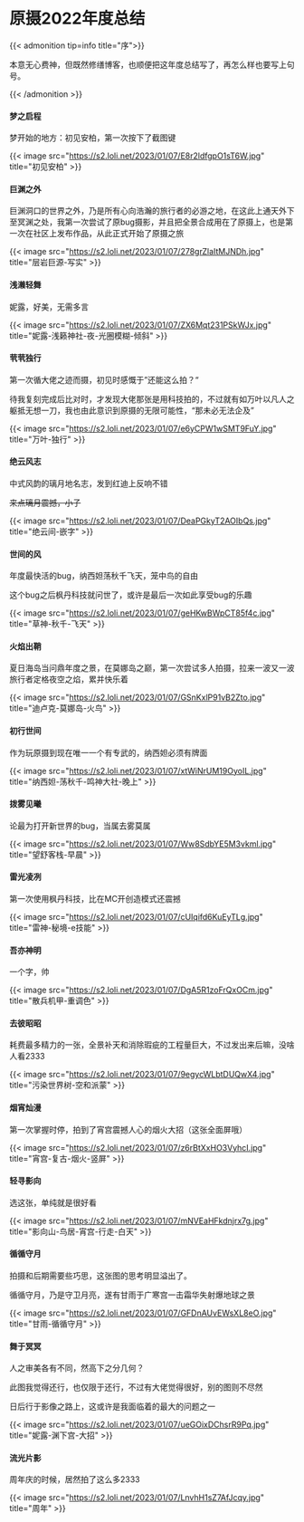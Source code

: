 # 原摄2022年度总结






{{< admonition tip=info title="序">}}

本意无心费神，但既然修缮博客，也顺便把这年度总结写了，再怎么样也要写上句号。

{{< /admonition >}}



#### 梦之启程

梦开始的地方：初见安柏，第一次按下了截图键

{{< image src="https://s2.loli.net/2023/01/07/E8r2ldfgpO1sT6W.jpg" title="初见安柏" >}}



#### 巨渊之外

巨渊洞口的世界之外，乃是所有心向浩瀚的旅行者的必游之地，在这此上通天外下至冥渊之处，我第一次尝试了原bug摄影，并且把全景合成用在了原摄上，也是第一次在社区上发布作品，从此正式开始了原摄之旅

{{< image src="https://s2.loli.net/2023/01/07/278grZlaItMJNDh.jpg" title="层岩巨源-写实" >}}



#### 浅濑轻舞

妮露，好美，无需多言

{{< image src="https://s2.loli.net/2023/01/07/ZX6Mqt231PSkWJx.jpg" title="妮露-浅籁神社-夜-光圈模糊-倾斜" >}}



#### 茕茕独行

第一次循大佬之迹而摄，初见时感慨于”还能这么拍？“

待我复刻完成后比对时，才发现大佬那张是用科技拍的，不过就有如万叶以凡人之躯抵无想一刀，我也由此意识到原摄的无限可能性，“那未必无法企及”

{{< image src="https://s2.loli.net/2023/01/07/e6yCPW1wSMT9FuY.jpg" title="万叶-独行" >}}



#### 绝云风志

中式风韵的璃月地名志，发到红迪上反响不错

~~来点璃月震撼，小子~~

{{< image src="https://s2.loli.net/2023/01/07/DeaPGkyT2AOIbQs.jpg" title="绝云间-嵌字" >}}



#### 世间的风

年度最快活的bug，纳西妲荡秋千飞天，笼中鸟的自由

这个bug之后枫丹科技就问世了，或许是最后一次如此享受bug的乐趣

{{< image src="https://s2.loli.net/2023/01/07/geHKwBWpCT85f4c.jpg" title="草神-秋千-飞天" >}}



#### 火焰出鞘

夏日海岛当问鼎年度之景，在莫娜岛之巅，第一次尝试多人拍摄，拉来一波又一波旅行者定格夜空之焰，累并快乐着

{{< image src="https://s2.loli.net/2023/01/07/GSnKxlP91vB2Zto.jpg" title="迪卢克-莫娜岛-火鸟" >}}



#### 初行世间

作为玩原摄到现在唯一一个有专武的，纳西妲必须有牌面

{{< image src="https://s2.loli.net/2023/01/07/xtWiNrUM19OyoIL.jpg" title="纳西妲-荡秋千-鸣神大社-晚上" >}}



#### 拨雾见曦

论最为打开新世界的bug，当属去雾莫属

{{< image src="https://s2.loli.net/2023/01/07/Ww8SdbYE5M3vkml.jpg" title="望舒客栈-早晨" >}}



#### 雷光凌冽

第一次使用枫丹科技，比在MC开创造模式还震撼

{{< image src="https://s2.loli.net/2023/01/07/cUIqifd6KuEyTLg.jpg" title="雷神-秘境-e技能" >}}



#### 吾亦神明

一个字，帅

{{< image src="https://s2.loli.net/2023/01/07/DgA5R1zoFrQxOCm.jpg" title="散兵机甲-重调色" >}}



#### 去彼昭昭

耗费最多精力的一张，全景补天和消除瑕疵的工程量巨大，不过发出来后嘛，没啥人看2333

{{< image src="https://s2.loli.net/2023/01/07/9egycWLbtDUQwX4.jpg" title="污染世界树-空和派蒙" >}}



#### 烟宵灿漫

第一次掌握时停，拍到了宵宫震撼人心的烟火大招（这张全面屏哦）

{{< image src="https://s2.loli.net/2023/01/07/z6rBtXxHO3VyhcI.jpg" title="宵宫-复古-烟火-竖屏" >}}



#### 轻寻影向

选这张，单纯就是很好看

{{< image src="https://s2.loli.net/2023/01/07/mNVEaHFkdnjrx7g.jpg" title="影向山-鸟居-宵宫-行走-白天" >}}



#### 循循守月

拍摄和后期需要些巧思，这张图的思考明显溢出了。

循循守月，乃是守卫月亮，遂有甘雨于广寒宫一击霜华失射爆地球之景

{{< image src="https://s2.loli.net/2023/01/07/GFDnAUvEWsXL8eO.jpg" title="甘雨-循循守月" >}}



#### 舞于冥冥

人之审美各有不同，然高下之分几何？

此图我觉得还行，也仅限于还行，不过有大佬觉得很好，别的图则不尽然

日后行于影像之路上，这或许是我面临着的最大的问题之一

{{< image src="https://s2.loli.net/2023/01/07/ueGOixDChsrR9Pq.jpg" title="妮露-渊下宫-大招" >}}





#### 流光片影

周年庆的时候，居然拍了这么多2333

{{< image src="https://s2.loli.net/2023/01/07/LnvhH1sZ7AfJcqy.jpg" title="周年" >}}

